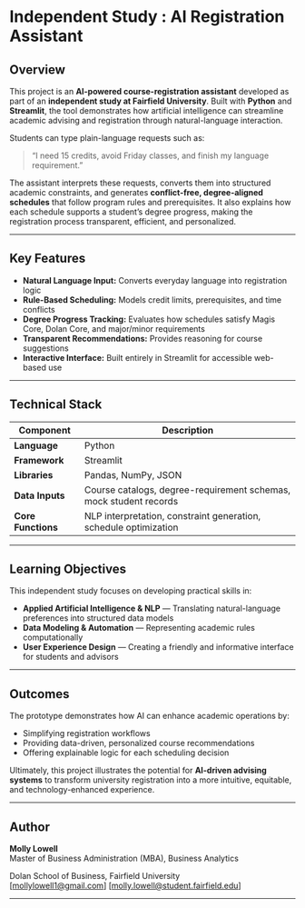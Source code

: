 # Independent Study : AI Registration Assistant

## Overview  
This project is an **AI-powered course-registration assistant** developed as part of an **independent study at Fairfield University**. Built with **Python** and **Streamlit**, the tool demonstrates how artificial intelligence can streamline academic advising and registration through natural-language interaction.

Students can type plain-language requests such as:  
> “I need 15 credits, avoid Friday classes, and finish my language requirement.”

The assistant interprets these requests, converts them into structured academic constraints, and generates **conflict-free, degree-aligned schedules** that follow program rules and prerequisites. It also explains how each schedule supports a student’s degree progress, making the registration process transparent, efficient, and personalized.

---

## Key Features  
- **Natural Language Input:** Converts everyday language into registration logic  
- **Rule-Based Scheduling:** Models credit limits, prerequisites, and time conflicts  
- **Degree Progress Tracking:** Evaluates how schedules satisfy Magis Core, Dolan Core, and major/minor requirements  
- **Transparent Recommendations:** Provides reasoning for course suggestions  
- **Interactive Interface:** Built entirely in Streamlit for accessible web-based use  

---

## Technical Stack  
| Component | Description |
|------------|-------------|
| **Language** | Python |
| **Framework** | Streamlit |
| **Libraries** | Pandas, NumPy, JSON |
| **Data Inputs** | Course catalogs, degree-requirement schemas, mock student records |
| **Core Functions** | NLP interpretation, constraint generation, schedule optimization |

---

## Learning Objectives  
This independent study focuses on developing practical skills in:  
- **Applied Artificial Intelligence & NLP** — Translating natural-language preferences into structured data models  
- **Data Modeling & Automation** — Representing academic rules computationally  
- **User Experience Design** — Creating a friendly and informative interface for students and advisors  

---

## Outcomes  
The prototype demonstrates how AI can enhance academic operations by:  
- Simplifying registration workflows  
- Providing data-driven, personalized course recommendations  
- Offering explainable logic for each scheduling decision  

Ultimately, this project illustrates the potential for **AI-driven advising systems** to transform university registration into a more intuitive, equitable, and technology-enhanced experience.

---

## Author  
**Molly Lowell**  
Master of Business Administration (MBA), Business Analytics

Dolan School of Business, Fairfield University  
[mollylowell1@gmail.com] [molly.lowell@student.fairfield.edu]

---
